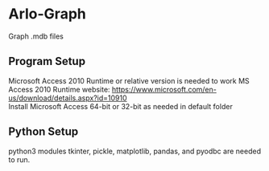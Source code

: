 # Arlo-Graph
Graph .mdb files



## Program Setup
Microsoft Access 2010 Runtime or relative version is needed to work
MS Access 2010 Runtime website: https://www.microsoft.com/en-us/download/details.aspx?id=10910	
Install Microsoft Access 64-bit or 32-bit as needed in default folder


## Python Setup
python3 modules tkinter, pickle, matplotlib, pandas, and pyodbc are needed to run.
